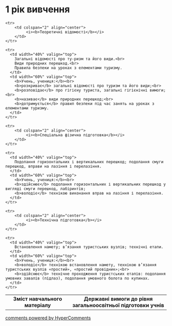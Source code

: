 <div id="hypercomments_widget" class="js-hypercomments-widget invisible"></div>

1 рік вивчення
=============================

<table>
  <body>
    <tr>
      <td width="40%" align="center">
        <b>Зміст навчального матеріалу</b>
      </td>
      <td width="60%" align="center" valign="top">
        <b>Державні вимоги до рівня загальноосвітньої підготовки учнів</b>
      </td>
    </tr>

    <tr>
    	<td colspan="2" align="center">
    		 <i><b>Теоретичні відомості</b></i>
    	</td>
    </tr>

    <tr>
      <td width="40%" valign="top">
        Загальні відомості про ту-ризм та його види.<br>
		Види природних перешкод.<br>
		Правила безпеки на уроках з елементами туризму.
      </td>
      <td width="60%" valign="top">
        <b>Учень, учениця:</b><br>
        <b>розкриває</b> загальні відомості про туризм та його види;<br>
		<b>розповідає</b> про гігієну туриста, загальні гігієнічні вимоги;<br>
		<b>називає</b> види природних перешкод;<br>
		<b>дотримується</b> правил безпеки під час занять на уроках з елементами туризму.
      </td>
    </tr>

    <tr>
    	<td colspan="2" align="center">
    		 <i><b>Спеціальна фізична підготовка</b></i>
    	</td>
    </tr>

    <tr>
      <td width="40%" valign="top">
        Подолання горизонтальних і вертикальних перешкод; подолання смуги перешкод, вправи на лазіння і перелазіння.
      </td>
      <td width="60%" valign="top">
        <b>Учень, учениця:</b><br>
        <b>здійснює</b> подолання горизонтальних і вертикальних перешкод у вигляді смуги перешкод, лабіринтів;
        <b>володіє</b> технікою виконання вправ на лазіння і перелазіння.
      </td>
    </tr>

    <tr>
    	<td colspan="2" align="center">
    		 <i><b>Технічна підготовка</b></i>
    	</td>
    </tr>

    <tr>
      <td width="40%" valign="top">
        Встановлення намету; в’язання туристських вузлів; технічні етапи. 
      </td>
      <td width="60%" valign="top">
        <b>Учень, учениця:</b><br>
        <b>володіє</b> технікою встановлення намету, технікою в’язання туристських вузлів «простий», «простий провідник»;<br>
        <b>здійснює</b> технічне проходження туристських етапів: подолання умовних завалів (підлаз), подолання умовного болота по купинах.
      </td>
    </tr>
  </body>
</table>

<div class="js-hypercomments-container">
    <a href="http://hypercomments.com" class="hc-link" title="comments widget">comments powered by HyperComments</a>
</div>